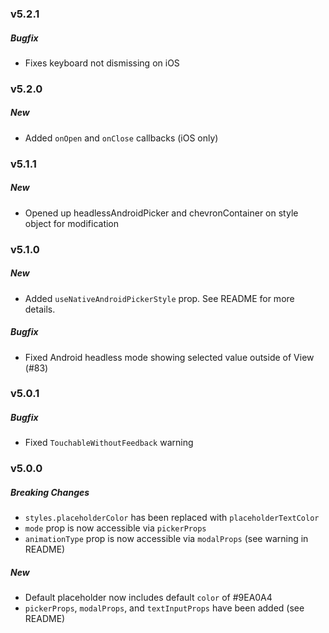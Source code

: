 ### v5.2.1

##### Bugfix

-   Fixes keyboard not dismissing on iOS

### v5.2.0

##### New

-   Added `onOpen` and `onClose` callbacks (iOS only)

### v5.1.1

##### New

-   Opened up headlessAndroidPicker and chevronContainer on style object for modification

### v5.1.0

##### New

-   Added `useNativeAndroidPickerStyle` prop. See README for more details.

##### Bugfix

-   Fixed Android headless mode showing selected value outside of View (#83)

### v5.0.1

##### Bugfix

-   Fixed `TouchableWithoutFeedback` warning

### v5.0.0

##### Breaking Changes

-   `styles.placeholderColor` has been replaced with `placeholderTextColor`
-   `mode` prop is now accessible via `pickerProps`
-   `animationType` prop is now accessible via `modalProps` (see warning in README)

##### New

-   Default placeholder now includes default `color` of #9EA0A4
-   `pickerProps`, `modalProps`, and `textInputProps` have been added (see README)
